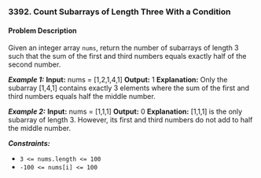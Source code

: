### 3392. Count Subarrays of Length Three With a Condition

#### Problem Description

Given an integer array `nums`, return the number of subarrays of length 3 such that the sum of the first and third numbers equals exactly half of the second number.

**_Example 1:_**
**Input:** nums = [1,2,1,4,1]
**Output:** 1
**Explanation:**
Only the subarray [1,4,1] contains exactly 3 elements where the sum of the first and third numbers equals half the middle number.

**_Example 2:_**
**Input:** nums = [1,1,1]
**Output:** 0
**Explanation:**
[1,1,1] is the only subarray of length 3. However, its first and third numbers do not add to half the middle number.

**_Constraints:_**

- `3 <= nums.length <= 100`
- `-100 <= nums[i] <= 100`

